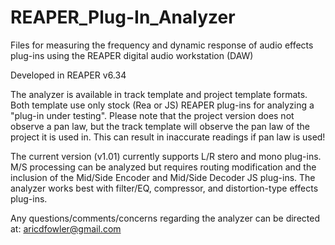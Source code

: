 # REAPER_Plug-In_Analyzer
Files for measuring the frequency and dynamic response of audio effects plug-ins using the REAPER digital audio workstation (DAW)

Developed in REAPER v6.34

The analyzer is available in track template and project template formats. Both template use only stock (Rea or JS) REAPER plug-ins 
for analyzing a "plug-in under testing". Please note that the project version does not observe a pan law, but the track template 
will observe the pan law of the project it is used in. This can result in inaccurate readings if pan law is used!

The current version (v1.01) currently supports L/R stero and mono plug-ins. M/S processing can be analyzed but requires routing
modification and the inclusion of the Mid/Side Encoder and Mid/Side Decoder JS plug-ins. The analyzer works best with filter/EQ,
compressor, and distortion-type effects plug-ins. 

Any questions/comments/concerns regarding the analyzer can be directed at: aricdfowler@gmail.com
